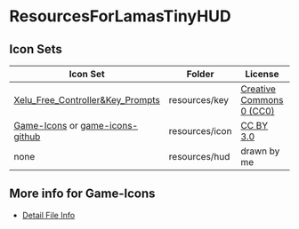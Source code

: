 # ResourcesForLamasTinyHUD

## Icon Sets

Icon Set|Folder|License|Count
---|---|---|---
[Xelu_Free_Controller&Key_Prompts](https://thoseawesomeguys.com/prompts/)|resources/key|[Creative Commons 0 (CC0)](https://creativecommons.org/publicdomain/zero/1.0/)|117
[Game-Icons](https://game-icons.net) or [game-icons-github](https://github.com/game-icons/icons)|resources/icon|[CC BY 3.0](https://creativecommons.org/licenses/by/3.0/)|28
none|resources/hud|drawn by me|3

## More info for Game-Icons
* [Detail File Info](https://github.com/mlthelama/ResourcesForLamasTinyHUD/wiki/Editing-Used-Icons-Detail)
